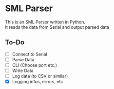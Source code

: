 # SML Parser

This is an SML Parser written in Python.  
It reads the data from Serial and output parsed data

## To-Do

- [ ] Connect to Serial
- [ ] Parse Data
- [ ] CLI (Choose port etc.)
- [ ] Write Data
- [ ] Log data (to CSV or similar)
- [x] Logging infos, errors, etc
